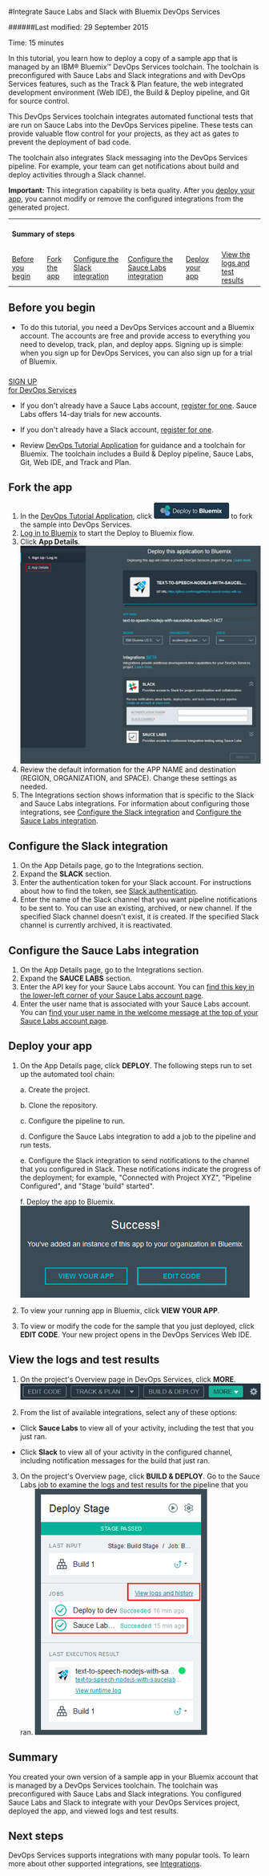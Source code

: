 #Integrate Sauce Labs and Slack with Bluemix DevOps Services

######Last modified: 29 September 2015

Time: 15 minutes 

In this tutorial, you learn how to deploy a copy of a sample app that is managed by an IBM&reg; Bluemix&trade; DevOps Services toolchain. The toolchain is preconfigured with Sauce Labs and Slack integrations and with DevOps Services features, such as the Track &amp; Plan feature, the web integrated development environment (Web IDE), the Build &amp; Deploy pipeline, and Git for source control.

This DevOps Services toolchain integrates automated functional tests that are run on Sauce Labs into the DevOps Services pipeline. These tests can provide valuable flow control for your projects, as they act as gates to prevent the deployment of bad code.

The toolchain also integrates Slack messaging into the DevOps Services pipeline. For example, your team can get notifications about build and deploy activities through a Slack channel. 

**Important:** This integration capability is beta quality. After you [deploy your app](#deploy_app), you cannot modify or remove the configured integrations from the generated project.
<!--LWH: Is it important to say "generated project"? If not, I'd just say "project."-->

<div class="table-of-contents">
 <table>
   <tr>
     <td colspan="6"><h4>Summary of steps</h4></td>
   </tr>
   <tr>
     <td><a href="#prereq">Before you begin</a></td>
     <td><a href="#app_details">Fork the app</a></td>
     <td><a href="#configure_slack">Configure the Slack integration</a></td>
     <td><a href="#configure_sauce_labs">Configure the Sauce Labs integration</a></td>
     <td><a href="#deploy_app">Deploy your app</a></td>
     <td><a href="#view_results">View the logs and test results</a></td>
   </tr>
 </table>
</div>

<a name='prereq'></a>
## Before you begin

* To do this tutorial, you need a DevOps Services account and a Bluemix account. The accounts are free and provide access to everything you need to develop, track, plan, and deploy apps. Signing up is simple: when you sign up for DevOps Services, you can also sign up for a trial of Bluemix.
<h5> </h5>
<div class="container-fluid small_bottom_space">
   <div class="row pbl button-links" id="overview-links">
		<a href="https://login.jazz.net/psso/proxy/jazzregister?redirect_uri=https%3A%2F%2Fhub.jazz.net%2F" target="_blank" alt-text="Sign up"> 
			<div class="hollowButton">SIGN UP<div class="extra-title">for DevOps Services </div>
			</div>
		</a>
   </div>
</div>

* If you don't already have a Sauce Labs account, [register for one](https://saucelabs.com/). Sauce Labs offers 14-day trials for new accounts.

* If you don't already have a Slack account, [register for one](https://slack.com/).

* Review [DevOps Tutorial Application](https://github.com/oneibmcloud/devops-tutorial-1) for guidance and a toolchain for Bluemix. The toolchain includes a Build &amp; Deploy pipeline, Sauce Labs, Git, Web IDE, and Track and Plan.

<a name='app_details'></a>
## Fork the app

1. In the [DevOps Tutorial Application](https://github.com/oneibmcloud/devops-tutorial-1), click <img class="inline" src="./images/deploy-button.png"  alt="Deploy to Bluemix"> to fork the sample into DevOps Services. 
2. [Log in to Bluemix](http://bluemix.net/) to start the Deploy to Bluemix flow.
3. Click **App Details**. 
![App Details page][1]
4. Review the default information for the APP NAME and destination (REGION, ORGANIZATION, and SPACE). Change these settings as needed.
5. The Integrations section shows information that is specific to the Slack and Sauce Labs integrations. For information about configuring those integrations, see [Configure the Slack integration](#configure_slack) and [Configure the Sauce Labs integration](#configure_sauce_labs).


<a name='configure_slack'></a>
## Configure the Slack integration

1. On the App Details page, go to the Integrations section. 
2. Expand the **SLACK** section.
3. Enter the authentication token for your Slack account. For instructions about how to find the token, see [Slack authentication](https://api.slack.com/web#authentication). 
4. Enter the name of the Slack channel that you want pipeline notifications to be sent to. You can use an existing, archived, or new channel. If the specified Slack channel doesn't exist, it is created. If the specified Slack channel is currently archived, it is reactivated.
	

<a name='configure_sauce_labs'></a>
## Configure the Sauce Labs integration

1. On the App Details page, go to the Integrations section. 
2. Expand the **SAUCE LABS** section.
3. Enter the API key for your Sauce Labs account. You can [find this key in the lower-left corner of your Sauce Labs account page](https://saucelabs.com/account).
4. Enter the user name that is associated with your Sauce Labs account. You can [find your user name in the welcome message at the top of your Sauce Labs account page](https://saucelabs.com/account).


<a name='deploy_app'></a>
## Deploy your app

1. On the App Details page, click **DEPLOY**. The following steps run to set up the automated tool chain:

   a. Create the project.
   
   b. Clone the repository.
   
   c. Configure the pipeline to run.
   
   d. Configure the Sauce Labs integration to add a job to the pipeline and run tests.
   
   e. Configure the Slack integration to send notifications to the channel that you configured in Slack. These notifications indicate the progress of the deployment; for example, "Connected with Project XYZ", "Pipeline Configured", and "Stage 'build" started".
   
   f. Deploy the app to Bluemix.
   ![Deploy success dialog][2] 
   
2. To view your running app in Bluemix, click **VIEW YOUR APP**. 

3. To view or modify the code for the sample that you just deployed, click **EDIT CODE**. Your new project opens in the DevOps Services Web IDE.
 


<a name='view_results'></a>
## View the logs and test results

1. On the project's Overview page in DevOps Services, click **MORE**. 
![MORE button][3]

2. From the list of available integrations, select any of these options:  

  * Click **Sauce Labs** to view all of your activity, including the test that you just ran.

  * Click **Slack** to view all of your activity in the configured channel, including notification messages for the build that just ran.
    
3. On the project's Overview page, click **BUILD & DEPLOY**. Go to the Sauce Labs job to examine the logs and test results for the pipeline that you ran.
![Sauce Labs job][4]


<a name='summary'></a>
## Summary

You created your own version of a sample app in your Bluemix account that is managed by a DevOps Services toolchain. The toolchain was preconfigured with Sauce Labs and Slack integrations. You configured Sauce Labs and Slack to integrate with your DevOps Services project, deployed the app, and viewed logs and test results.


<a name='next_steps'></a>
## Next steps

DevOps Services supports integrations with many popular tools. To learn more about other supported integrations, see [Integrations](/docs/integrations/).



[1]: /tutorials/integrations_ui/images/app_details_page.png
[2]: /tutorials/integrations_ui/images/deploy_success.png
[3]: /tutorials/integrations_ui/images/more.png
[4]: /tutorials/integrations_ui/images/sauce_labs_job.png
